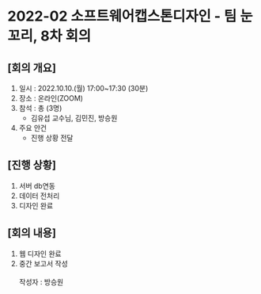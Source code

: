 # 2022-02 소프트웨어캡스톤디자인 - 팀 눈꼬리, 8차 회의
## [회의 개요]
1. 일시 : 2022.10.10.(월) 17:00~17:30 (30분)
2. 장소 : 온라인(ZOOM)
3. 참석 : 총 (3명)
   - 김유섭 교수님, 김민진, 방승원
4. 주요 안건
   -  진행 상황 전달

## [진행 상황]
1. 서버 db연동
2. 데이터 전처리
3. 디자인 완료

## [회의 내용]
1. 웹 디자인 완료
2. 중간 보고서 작성
<br><br>
작성자 : 방승원